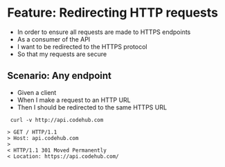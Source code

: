 # Feature: Redirecting HTTP requests

- In order to ensure all requests are made to HTTPS endpoints
- As a consumer of the API
- I want to be redirected to the HTTPS protocol
- So that my requests are secure

## Scenario: Any endpoint

- Given a client
- When I make a request to an HTTP URL
- Then I should be redirected to the same HTTPS URL

```
 curl -v http://api.codehub.com

> GET / HTTP/1.1
> Host: api.codehub.com
>
< HTTP/1.1 301 Moved Permanently
< Location: https://api.codehub.com/
```
